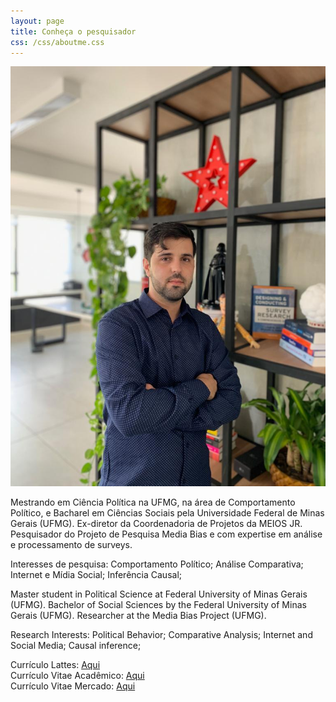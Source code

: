 ```yaml
---
layout: page
title: Conheça o pesquisador
css: /css/aboutme.css
---
```

![foto](/img/Virgilio.jpg)

Mestrando em Ciência Política na UFMG, na área de Comportamento Político, e Bacharel em Ciências Sociais pela Universidade Federal de Minas Gerais (UFMG).
Ex-diretor da Coordenadoria de Projetos da MEIOS JR.
Pesquisador do Projeto de Pesquisa Media Bias e com expertise em análise e processamento de surveys.

Interesses de pesquisa: Comportamento Político; Análise Comparativa; Internet e Mídia Social; Inferência Causal;

Master student in Political Science at Federal University of Minas Gerais (UFMG).
Bachelor of Social Sciences by the Federal University of Minas Gerais (UFMG).
Researcher at the Media Bias Project (UFMG).

Research Interests: Political Behavior; Comparative Analysis; Internet and Social Media; Causal inference;



Currículo Lattes: [Aqui](http://lattes.cnpq.br/3781647781988333)
<br>
Currículo Vitae Acadêmico: [Aqui](https://github.com/virgiliomendes/virgiliomendes/blob/master/CV_Virgilio.pdf)
<br>
Currículo Vitae Mercado: [Aqui](https://github.com/virgiliomendes/virgiliomendes/blob/master/CV_Virgilio_mercado.pdf)




